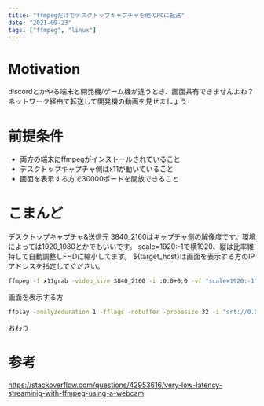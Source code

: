 ```yaml
---
title: "ffmpegだけでデスクトップキャプチャを他のPCに転送"
date: "2021-09-23"
tags: ["ffmpeg", "linux"]
---
```


# Motivation

discordとかやる端末と開発機/ゲーム機が違うとき、画面共有できませんよね？ネットワーク経由で転送して開発機の動画を見せましょう

# 前提条件

- 両方の端末にffmpegがインストールされていること
- デスクトップキャプチャ側はx11が動いていること
- 画面を表示する方で30000ポートを開放できること

# こまんど

デスクトップキャプチャ&送信元
3840_2160はキャプチャ側の解像度です。環境によっては1920_1080とかでもいいです。
scale=1920:-1で横1920、縦は比率維持して自動調整しFHDに縮小してます。
${target_host}は画面を表示する方のIPアドレスを指定してください。

```bash
ffmpeg -f x11grab -video_size 3840_2160 -i :0.0+0,0 -vf "scale=1920:-1" -framerate 30 -preset superfast -tune zerolatency -f mpegts 'srt://${target_host}:30000'
```

画面を表示する方
```bash
ffplay -analyzeduration 1 -fflags -nobuffer -probesize 32 -i "srt://0.0.0.0:30000?mode=listener"
```

おわり

# 参考

https://stackoverflow.com/questions/42953616/very-low-latency-streaminig-with-ffmpeg-using-a-webcam
